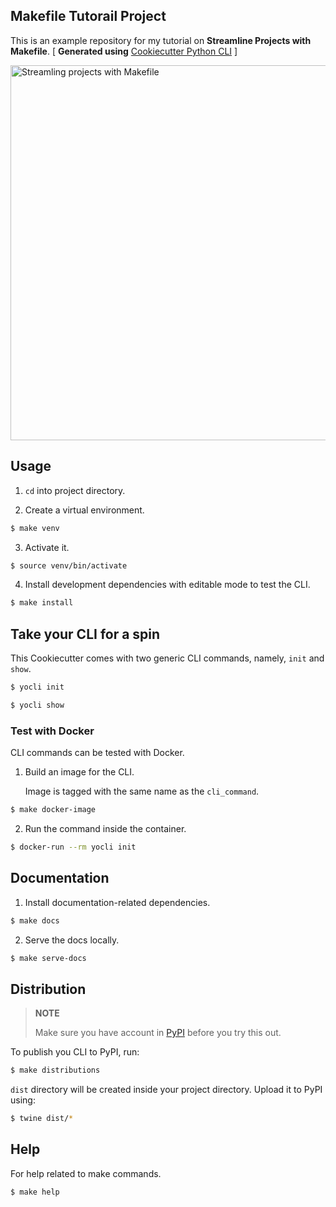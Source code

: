 ## Makefile Tutorail Project

This is an example repository for my tutorial on **Streamline Projects with Makefile**. [ **Generated using** [Cookiecutter Python CLI](https://github.com/yankeexe/cookiecutter-python-cli) ]

<a href="https://youtu.be/vybdPTfNLo4">
<img src="https://i.imgur.com/8VkzrmE.png" alt="Streamling projects with Makefile" width=600>
</a>

## Usage

1. `cd` into project directory.

2. Create a virtual environment.

```bash
$ make venv
```

3. Activate it.

```bash
$ source venv/bin/activate
```

4. Install development dependencies with editable mode to test the CLI.

```bash
$ make install
```

## Take your CLI for a spin

This Cookiecutter comes with two generic CLI commands, namely, `init` and `show`.

```bash
$ yocli init
```

```bash
$ yocli show
```

### Test with Docker

CLI commands can be tested with Docker.

1. Build an image for the CLI.

   Image is tagged with the same name as the `cli_command`.

```bash
$ make docker-image
```

2. Run the command inside the container.

```bash
$ docker-run --rm yocli init
```

## Documentation

1. Install documentation-related dependencies.

```bash
$ make docs
```

2. Serve the docs locally.

```bash
$ make serve-docs
```

## Distribution

> **NOTE**
>
> Make sure you have account in [PyPI](https://pypi.org/account/register/) before you try this out.

To publish you CLI to PyPI, run:

```bash
$ make distributions
```

`dist` directory will be created inside your project directory. Upload it to PyPI using:

```bash
$ twine dist/*
```

## Help

For help related to make commands.

```bash
$ make help
```
